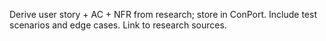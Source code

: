 Derive user story + AC + NFR from research; store in ConPort. Include test scenarios and edge cases. Link to research sources.
